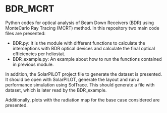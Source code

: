# BDR_MCRT
Python codes for optical analysis of Beam Down Receivers (BDR) using MonteCarlo Ray Tracing (MCRT) method.
In this repository two main code files are presented:
  - BDR.py: It is the module with different functions to calculate the interceptions with BDR optical devices and calculate the final optical efficiencies per heliostat.
  - BDR_example.py: An example about how to run the functions contained in previous module.
 
In addition, the SolarPILOT project file to generate the dataset is presented. It should be open with SolarPILOT, generate the layout and run a performance simulation using SolTrace. This should generate a file with dataset, which is later read by the BDR_example.

Additionally, plots with the radiation map for the base case considered are presented.
